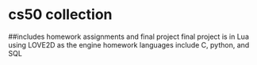 # cs50 collection
##includes homework assignments and final project
final project is in Lua using LOVE2D as the engine
homework languages include C, python, and SQL
